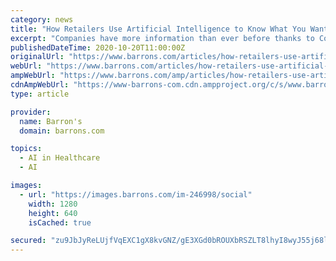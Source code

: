 ```yaml
---
category: news
title: "How Retailers Use Artificial Intelligence to Know What You Want to Buy Before You Do"
excerpt: "Companies have more information than ever before thanks to Covid-19—and more computing power than ever before to parse it for patterns that keep customers loyal."
publishedDateTime: 2020-10-20T11:00:00Z
originalUrl: "https://www.barrons.com/articles/how-retailers-use-artificial-intelligence-to-know-what-you-want-to-buy-before-you-do-51603195200?refsec=markets"
webUrl: "https://www.barrons.com/articles/how-retailers-use-artificial-intelligence-to-know-what-you-want-to-buy-before-you-do-51603195200?refsec=markets"
ampWebUrl: "https://www.barrons.com/amp/articles/how-retailers-use-artificial-intelligence-to-know-what-you-want-to-buy-before-you-do-51603195200"
cdnAmpWebUrl: "https://www-barrons-com.cdn.ampproject.org/c/s/www.barrons.com/amp/articles/how-retailers-use-artificial-intelligence-to-know-what-you-want-to-buy-before-you-do-51603195200"
type: article

provider:
  name: Barron's
  domain: barrons.com

topics:
  - AI in Healthcare
  - AI

images:
  - url: "https://images.barrons.com/im-246998/social"
    width: 1280
    height: 640
    isCached: true

secured: "zu9JbJyReLUjfVqEXC1gX8kvGNZ/gE3XGd0bROUXbRSZLT8lhyI8wyJ55j68liTW0bfaMmS4FTWxHM5yzhEg1avZs//Srbty/QQgXttJarNwWNusR5fh+cdQL8uH8U5hddkAikmDlEKVf+C2oMYSvPqlHJtJkl4TPQXvTGb5kRbQ5ItDXAL19tE6BnhtQweb6CLrZKzw5RfGLAq8zsBcfdLYF0JT9OoQv76yfjv5RHU8tL1Pvhml81EUNY2ayGcj2gFd7bGb/AXds14UEcgejtLaBEbtR9QAng1Vnh9815vckBeacy27lR97C9dx+ftEk9TFhy3GKsCadgPGt1gXhzSfW3eL/VU0Re1ZHeXjQvI=;Sf4+2ZF5yBeVD7s19X1LAw=="
---
```


